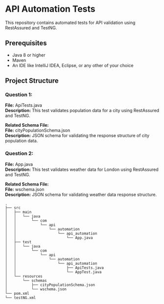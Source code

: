 # API Automation Tests

This repository contains automated tests for API validation using RestAssured and TestNG.

## Prerequisites

- Java 8 or higher
- Maven
- An IDE like IntelliJ IDEA, Eclipse, or any other of your choice

## Project Structure

### Question 1:

**File:** ApiTests.java  
**Description:** This test validates population data for a city using RestAssured and TestNG.

**Related Schema File:**  
**File:** cityPopulationSchema.json  
**Description:** JSON schema for validating the response structure of city population data.

### Question 2:

**File:** App.java  
**Description:** This test validates weather data for London using RestAssured and TestNG.

**Related Schema File:**  
**File:** wschema.json  
**Description:** JSON schema for validating weather data response structure.

```plaintext
.
├── src
│   ├── main
│   │   └── java
│   │       └── com
│   │           └── api
│   │               └── automation
│   │                   └── api_automation
│   │                       └── App.java
│   ├── test
│   │   └── java
│   │       └── com
│   │           └── api
│   │               └── automation
│   │                   └── api_automation
│   │                       ├── ApiTests.java
│   │                       └── AppTest.java
│   └── resources
│       └── schemas
│           ├── cityPopulationSchema.json
│           └── wschema.json
└── pom.xml
└── testNG.xml
